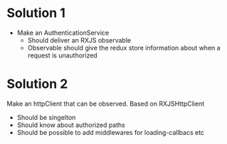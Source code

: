# Solution 1

- Make an AuthenticationService
  - Should deliver an RXJS observable
  - Observable should give the redux store information about when a request is unauthorized

# Solution 2
Make an httpClient that can be observed. Based on RXJSHttpClient
- Should be singelton
- Should know about authorized paths
- Should be possible to add middlewares for loading-callbacs etc
